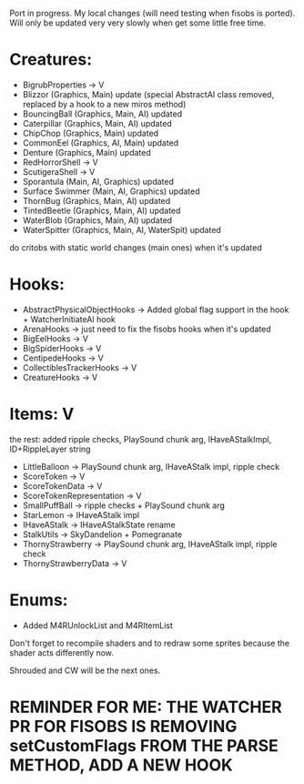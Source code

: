 Port in progress.
My local changes (will need testing when fisobs is ported).
Will only be updated very very slowly when get some little free time.
# Creatures:
 - BigrubProperties -> V
 - Blizzor (Graphics, Main) update (special AbstractAI class removed, replaced by a hook to a new miros method)
 - BouncingBall (Graphics, Main, AI) updated
 - Caterpillar (Graphics, Main, AI) updated
 - ChipChop (Graphics, Main) updated
 - CommonEel (Graphics, AI, Main) updated
 - Denture (Graphics, Main) updated
 - RedHorrorShell -> V
 - ScutigeraShell -> V
 - Sporantula (Main, AI, Graphics) updated
 - Surface Swimmer (Main, AI, Graphics) updated
 - ThornBug (Graphics, Main, AI) updated
 - TintedBeetle (Graphics, Main, AI) updated
 - WaterBlob (Graphics, Main, AI) updated
 - WaterSpitter (Graphics, Main, AI, WaterSpit) updated

do critobs with static world changes (main ones) when it's updated

# Hooks:
 - AbstractPhysicalObjectHooks -> Added global flag support in the hook + WatcherInitiateAI hook
 - ArenaHooks -> just need to fix the fisobs hooks when it's updated
 - BigEelHooks -> V
 - BigSpiderHooks -> V
 - CentipedeHooks -> V
 - CollectiblesTrackerHooks -> V
 - CreatureHooks -> V

# Items: V
the rest: added ripple checks, PlaySound chunk arg, IHaveAStalkImpl, ID+RippleLayer string
 - LittleBalloon -> PlaySound chunk arg, IHaveAStalk impl, ripple check
 - ScoreToken -> V
 - ScoreTokenData -> V
 - ScoreTokenRepresentation -> V
 - SmallPuffBall -> ripple checks + PlaySound chunk arg
 - StarLemon -> IHaveAStalk impl
 - IHaveAStalk -> IHaveAStalkState rename
 - StalkUtils -> SkyDandelion + Pomegranate
 - ThornyStrawberry -> PlaySound chunk arg, IHaveAStalk impl, ripple check
 - ThornyStrawberryData -> V

# Enums:
 - Added M4RUnlockList and M4RItemList

Don't forget to recompile shaders and to redraw some sprites because the shader acts differently now.

Shrouded and CW will be the next ones.

# REMINDER FOR ME: THE WATCHER PR FOR FISOBS IS REMOVING setCustomFlags FROM THE PARSE METHOD, ADD A NEW HOOK
